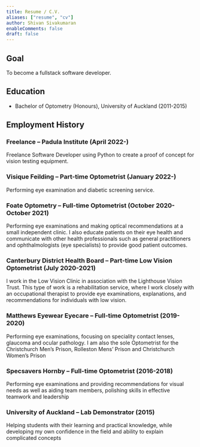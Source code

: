 ```yaml
---
title: Resume / C.V.
aliases: ["resume", "cv"]
author: Shivan Sivakumaran
enableComments: false
draft: false
---
```


## Goal

To become a fullstack software developer.

## Education

- Bachelor of Optometry (Honours), University of Auckland (2011-2015)

## Employment History

### Freelance – Padula Institute (April 2022-)

Freelance Software Developer using Python to create a proof of concept for vision testing equipment.

### Visique Feilding – Part-time Optometrist (January 2022-)

Performing eye examination and diabetic screening service.

### Foate Optometry – Full-time Optometrist (October 2020-October 2021)

Performing eye examinations and making optical recommendations at a small independent clinic. I also educate patients on their eye health and communicate with other health professionals such as general practitioners and ophthalmologists (eye specialists) to provide good patient outcomes.

### Canterbury District Health Board – Part-time Low Vision Optometrist (July 2020-2021)

I work in the Low Vision Clinic in association with the Lighthouse Vision Trust. This type of work is a rehabilitation service, where I work closely with an occupational therapist to provide eye examinations, explanations, and recommendations for individuals with low vision.

### Matthews Eyewear Eyecare – Full-time Optometrist (2019-2020)

Performing eye examinations, focusing on speciality contact lenses, glaucoma and ocular pathology. I am also the sole Optometrist for the Christchurch Men’s Prison, Rolleston Mens’ Prison and Christchurch Women’s Prison

### Specsavers Hornby – Full-time Optometrist (2016-2018)

Performing eye examinations and providing recommendations for visual needs as well as aiding team members, polishing skills in effective teamwork and leadership

### University of Auckland – Lab Demonstrator (2015)

Helping students with their learning and practical knowledge, while developing my own confidence in the field and ability to explain complicated concepts
